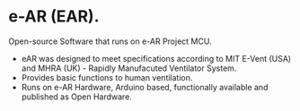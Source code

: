 # e-AR (EAR).

Open-source Software that runs on e-AR Project MCU. 
- eAR was designed to meet specifications according to MIT E-Vent (USA) and MHRA (UK) - Rapidly Manufacuted Ventilator System.  
- Provides basic functions to human ventilation.
- Runs on e-AR Hardware, Arduino based, functionally available and published as Open Hardware.

